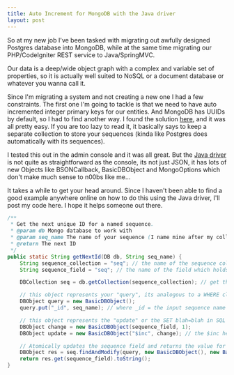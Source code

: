 ```yaml
---
title: Auto Increment for MongoDB with the Java driver
layout: post
---
```


So at my new job I've been tasked with migrating out awfully designed Postgres database into MongoDB, while at the same time migrating our PHP/CodeIgniter REST service to Java/SpringMVC.

Our data is a deep/wide object graph with a complex and variable set of properties, so it is actually well suited to NoSQL or a document database or whatever you wanna call it.

Since I'm migrating a system and not creating a new one I had a few constraints. The first one I'm going to tackle is that we need to have auto incremented integer primary keys for our entities. And MongoDB has UUIDs by default, so I had to find another way. 
I found the solution 
[here](http://shiflett.org/blog/2010/jul/auto-increment-with-mongodb"), and it was all pretty easy. If you are too lazy to read it, it basically says to keep a separate collection to store your sequences (kinda like Postgres does automatically with its sequences).

I tested this out in the admin console and it was all great. But the [Java driver](http://api.mongodb.org/java/2.6-pre-/index.html) is not quite as straightforward as the console, its not just JSON, it has lots of new Objects like BSONCallback, BasicDBObject and MongoOptions which don't make much sense to n00bs like me... 

It takes a while to get your head around. Since I haven't been able to find a good example anywhere online on how to do this using the Java driver, I'll post my code here. I hope it helps someone out there.

```Java
/**
 * Get the next unique ID for a named sequence.
 * @param db Mongo database to work with
 * @param seq_name The name of your sequence (I name mine after my collections)
 * @return The next ID
 */
public static String getNextId(DB db, String seq_name) {
	String sequence_collection = "seq"; // the name of the sequence collection
	String sequence_field = "seq"; // the name of the field which holds the sequence

	DBCollection seq = db.getCollection(sequence_collection); // get the collection (this will create it if needed)

	// this object represents your "query", its analogous to a WHERE clause in SQL
	DBObject query = new BasicDBObject();
    query.put("_id", seq_name); // where _id = the input sequence name

    // this object represents the "update" or the SET blah=blah in SQL
    DBObject change = new BasicDBObject(sequence_field, 1);
    DBObject update = new BasicDBObject("$inc", change); // the $inc here is a mongodb command for increment

    // Atomically updates the sequence field and returns the value for you
    DBObject res = seq.findAndModify(query, new BasicDBObject(), new BasicDBObject(), false, update, true, true);
    return res.get(sequence_field).toString();
}
```

